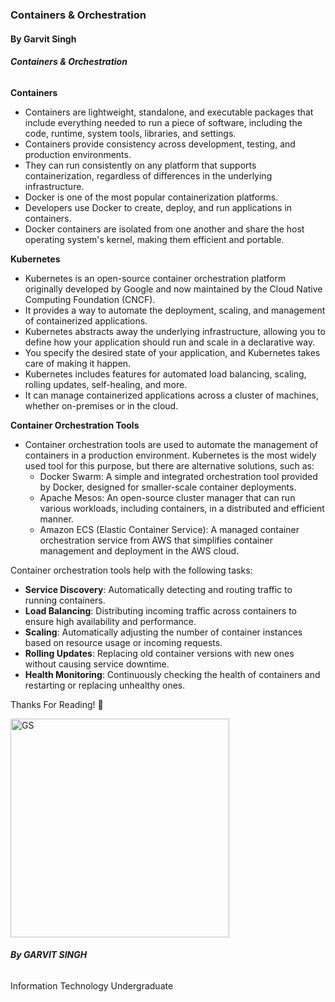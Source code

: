 ### Containers & Orchestration
#### By Garvit Singh

###### **Containers & Orchestration**
**Containers**
- Containers are lightweight, standalone, and executable packages that include everything needed to run a piece of software, including the code, runtime, system tools, libraries, and settings.
- Containers provide consistency across development, testing, and production environments. 
- They can run consistently on any platform that supports containerization, regardless of differences in the underlying infrastructure.
- Docker is one of the most popular containerization platforms. 
- Developers use Docker to create, deploy, and run applications in containers. 
- Docker containers are isolated from one another and share the host operating system's kernel, making them efficient and portable.

**Kubernetes**
- Kubernetes is an open-source container orchestration platform originally developed by Google and now maintained by the Cloud Native Computing Foundation (CNCF). 
- It provides a way to automate the deployment, scaling, and management of containerized applications.
- Kubernetes abstracts away the underlying infrastructure, allowing you to define how your application should run and scale in a declarative way. 
- You specify the desired state of your application, and Kubernetes takes care of making it happen.
- Kubernetes includes features for automated load balancing, scaling, rolling updates, self-healing, and more. 
- It can manage containerized applications across a cluster of machines, whether on-premises or in the cloud.

**Container Orchestration Tools**
- Container orchestration tools are used to automate the management of containers in a production environment. Kubernetes is the most widely used tool for this purpose, but there are alternative solutions, such as:
	- Docker Swarm: A simple and integrated orchestration tool provided by Docker, designed for smaller-scale container deployments.
	- Apache Mesos: An open-source cluster manager that can run various workloads, including containers, in a distributed and efficient manner.
	- Amazon ECS (Elastic Container Service): A managed container orchestration service from AWS that simplifies container management and deployment in the AWS cloud.

Container orchestration tools help with the following tasks:
- **Service Discovery**: Automatically detecting and routing traffic to running containers.
- **Load Balancing**: Distributing incoming traffic across containers to ensure high availability and performance.
- **Scaling**: Automatically adjusting the number of container instances based on resource usage or incoming requests.
- **Rolling Updates**: Replacing old container versions with new ones without causing service downtime.
- **Health Monitoring**: Continuously checking the health of containers and restarting or replacing unhealthy ones.

<div style="page-break-after: always;"></div>

Thanks For Reading! 💙

<img src="https://i.imgur.com/rOlCWgG.jpg" alt="GS" width="350"/>

###### **By GARVIT SINGH**
Information Technology Undergraduate